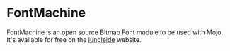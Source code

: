 # FontMachine #

FontMachine is an open source Bitmap Font module to be used with Mojo. It's available for free on the [jungleide](http://www.jungleide.com) website.